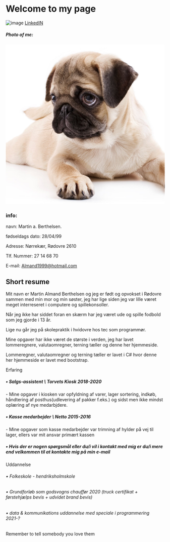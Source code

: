 ﻿# Welcome to my page

![image](https://user-images.githubusercontent.com/98741878/152486012-00f04a15-bf2f-45ec-b854-c61757ad67fb.jpg)
[LinkedIN](https://www.linkedin.com/in/martin-berthelsen-4a1557227/)
##### Photo of me:
![image](images/hund.jpg)
### info:
navn: Martin a. Berthelsen.

fødseldags dato: 28/04/99

Adresse: Nørrekær, Rødovre 2610

Tlf. Nummer: 27 14 68 70

E-mail: Almand1999@hotmail.com
## Short resume
Mit navn er Martin Almand Berthelsen og jeg er født og opvokset i Rødovre sammen med min mor og min søster, jeg har lige siden jeg var lille været meget interreseret i computere og spillekonsoller.

Når jeg ikke har siddet foran en skærm har jeg været ude og spille fodbold som jeg gjorde i 13 år.

Lige nu går jeg på skolepraktik i hvidovre hos tec som programmør. 

Mine opgaver har ikke været de største i verden, jeg har lavet lommeregnere, valutaomregner, terning tæller og denne her hjemmeside.

Lommeregner, valutaomregner og terning tæller er lavet i C# hvor denne her hjemmeside er lavet med bootstrap.

Erfaring
##### • Salgs-assistent \ Torvets Kiosk 2018-2020
\- Mine opgaver i kiosken var opfyldning af varer, lager sortering, indkøb, håndtering af posthus(udlevering af pakker f.eks.) og sidst men ikke mindst oplæring af nye medarbjdere.
##### • Kasse medarbejder \ Netto 2015-2016
\- Mine opgaver som kasse medarbejder var trimning af hylder på vej til lager, ellers var mit ansvar primært kassen
##### • Hvis der er nogen spørgsmål eller du/i vil i kontakt med mig er du/i mere end velkommen til at kontakte mig på min e-mail
Uddannelse
###### • Folkeskole - hendriksholmskole 
###### • Grundforløb som godsvogns chauffør 2020 (truck certifikat + førstehjælps bevis + udvidet brand bevis)
###### • data & kommunikations uddannelse med speciale i programmering 2021-?
Remember to tell somebody you love them
